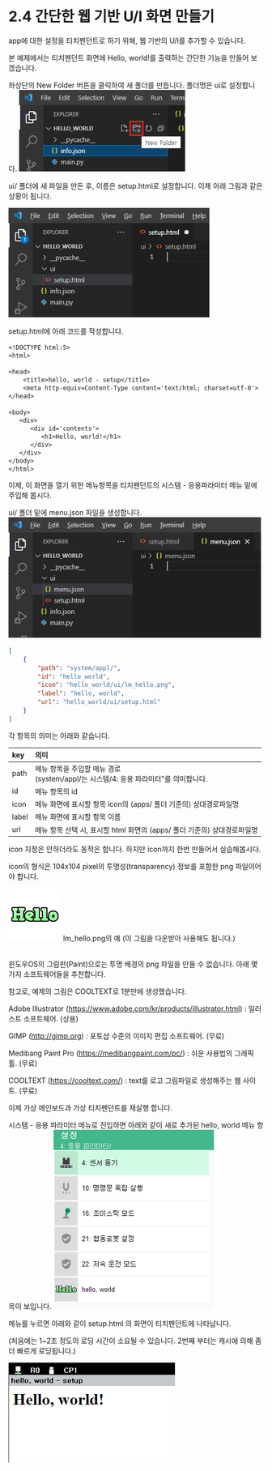 # 2.4 간단한 웹 기반 U/I 화면 만들기

app에 대한 설정을 티치펜던트로 하기 위해, 웹 기반의 U/I를 추가할 수 있습니다.

본 예제에서는 티치펜던트 화면에 Hello, world!를 출력하는 간단한 기능을 만들어 보겠습니다.



좌상단의 New Folder 버튼을 클릭하여 새 폴더를 만듭니다. 폴더명은 ui로 설정합니다.
![](../_assets/image_19.png)

ui/ 폴더에 새 파일을 만든 후, 이름은 setup.html로 설정합니다. 이제 아래 그림과 같은 상황이 됩니다.

![](../_assets/image_20.png)

setup.html에 아래 코드를 작성합니다.
```
<!DOCTYPE html:5>
<html>
 
<head>
    <title>hello, world - setup</title>
    <meta http-equiv=Content-Type content='text/html; charset=utf-8'>
</head>
 
<body>
   <div>
      <div id='contents'>
         <h1>Hello, world!</h1>
      </div>
   </div>
</body>
</html>
```

이제, 이 화면을 열기 위한 메뉴항목을 티치펜던트의 시스템 - 응용파라미터 메뉴 밑에 주입해 봅시다.

ui/ 폴더 밑에 menu.json 파일을 생성합니다.
![](../_assets/image_21.png)

``` json
[
    {
        "path": "system/appl/",
        "id": "hello_world",
        "icon": "hello_world/ui/lm_hello.png",
        "label": "hello, world",
        "url": "hello_world/ui/setup.html"
    }
]
```

각 항목의 의미는 아래와 같습니다.
<table>
  <thead>
    <tr>
      <th style="text-align:left">key</th>
      <th style="text-align:left">의미</th>
    </tr>
  </thead>
  <tbody>
    <tr>
      <td>path</td>
      <td>
       메뉴 항목을 주입할 메뉴 경로</br>(system/appl/는 시스템/4: 응용 파라미터"를 의미합니다.
      </td>
    </tr>
   <tr>
      <td>id</td>
      <td>
       메뉴 항목의 id 
      </td>
    </tr>
    <tr>
      <td>icon</td>
      <td>
       메뉴 화면에 표시할 항목 icon의 (apps/ 폴더 기준의) 상대경로파일명
      </td>
    </tr>
    <tr>
      <td>label</td>
      <td>
       메뉴 화면에 표시할 항목 이름
      </td>
    </tr>
    <tr>
      <td>url</td>
      <td>메뉴 항목 선택 시, 표시할 html 화면의 (apps/ 폴더 기준의) 상대경로파일명</td>
    </tr>
  </tbody>
</table>

icon 지정은 안하더라도 동작은 합니다. 하지만 icon까지 한번 만들어서 실습해봅시다.

icon의 형식은 104x104 pixel의 투명성(transparency) 정보를 포함한 png 파일이어야 합니다.

![](../_assets/lm_hello.png) lm_hello.png의 예 (이 그림을 다운받아 사용해도 됩니다.)

</br>
윈도우OS의 그림판(Paint)으로는 투명 배경의 png 파일을 만들 수 없습니다. 아래 몇 가지 소프트웨어들을 추천합니다.

참고로, 예제의 그림은 COOLTEXT로 1분만에 생성했습니다.

Adobe Illustrator (https://www.adobe.com/kr/products/illustrator.html) : 일러스트 소프트웨어. (상용)

GIMP (http://gimp.org) : 포토샵 수준의 이미지 편집 소프트웨어. (무료)

Medibang Paint Pro (https://medibangpaint.com/pc/) : 쉬운 사용법의 그래픽 툴. (무료)

COOLTEXT (https://cooltext.com/) : text를 로고 그림파일로 생성해주는 웹 사이트. (무료)


이제 가상 메인보드과 가상 티치펜던트를 재실행 합니다.


시스템 - 응용 파라미터 메뉴로 진입하면 아래와 같이 새로 추가된 hello, world 메뉴 항목이 보입니다.
![](../_assets/image_22.png)

메뉴를 누르면 아래와 같이 setup.html 의 화면이 티치펜던트에 나타납니다.

(처음에는 1~2초 정도의 로딩 시간이 소요될 수 있습니다. 2번째 부터는 캐시에 의해 좀 더 빠르게 로딩됩니다.)

![](../_assets/image_23.png)
